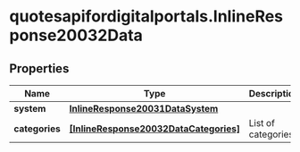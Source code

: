 # quotesapifordigitalportals.InlineResponse20032Data

## Properties

Name | Type | Description | Notes
------------ | ------------- | ------------- | -------------
**system** | [**InlineResponse20031DataSystem**](InlineResponse20031DataSystem.md) |  | [optional] 
**categories** | [**[InlineResponse20032DataCategories]**](InlineResponse20032DataCategories.md) | List of categories. | [optional] 



